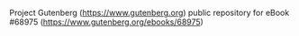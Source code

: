 Project Gutenberg (https://www.gutenberg.org) public repository for eBook #68975 (https://www.gutenberg.org/ebooks/68975)
